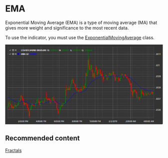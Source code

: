 # EMA

Exponential Moving Average (EMA) is a type of moving average (MA) that gives more weight and significance to the most recent data. 

To use the indicator, you must use the [ExponentialMovingAverage](xref:StockSharp.Algo.Indicators.ExponentialMovingAverage) class. 

![IndicatorExponentialMovingAverage](../../../../images/indicatorexponentialmovingaverage.png)

## Recommended content

[Fractals](fractals.md)
